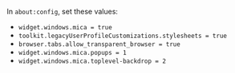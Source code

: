 In `about:config`, set these values:

- `widget.windows.mica = true`
- `toolkit.legacyUserProfileCustomizations.stylesheets = true`
- `browser.tabs.allow_transparent_browser = true`
- `widget.windows.mica.popups = 1`
- `widget.windows.mica.toplevel-backdrop = 2`
